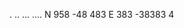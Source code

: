 .
..
...
....
N 958 -48 483 E 383 -38383 4

<!---
ARlegit/ARlegit is a ✨ special ✨ repository because its `README.md` (this file) appears on your GitHub profile.
You can click the Preview link to take a look at your changes.
--->
